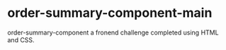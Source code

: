 # order-summary-component-main
order-summary-component a fronend challenge completed using HTML and CSS.
